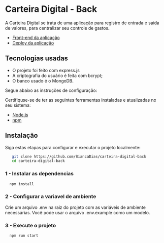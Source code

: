 # Carteira Digital - Back

A Carteira Digital se trata de uma aplicação para registro de entrada e saída de valores, para centralizar seu controle de gastos.

- [Front-end da aplicação](https://github.com/BiancaDias/carteira-digital-front)
- [Deploy da aplicação](https://carteira-digital-front.vercel.app/)

## Tecnologias usadas

- O projeto foi feito com express.js
- A criptografia do usuário é feita com bcrypt;
- O banco usado é o MongoDB.


Segue abaixo as instruções de configuração:

Certifiquse-se de ter as seguintes ferramentas instaladas e atualizadas no seu sistema: 

- [Node.js](https://nodejs.org/)
- [npm](https://www.npmjs.com/)


## Instalação

Siga estas etapas para configurar e executar o projeto localmente:

```bash
   git clone https://github.com/BiancaDias/carteira-digital-back
   cd carteira-digital-back
```

### 1 - Instalar as dependencias
```bash
  npm install
```
### 2 - Configurar a variavel de ambiente

Crie um arquivo .env na raiz do projeto com as variáveis de ambiente necessárias. Você pode usar o arquivo .env.example como um modelo.


### 3 - Execute o projeto

```bash
  npm run start
```
